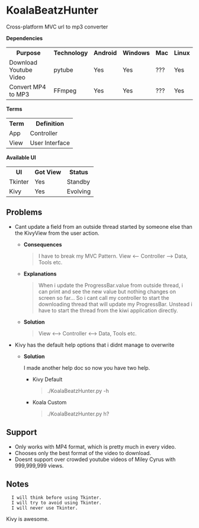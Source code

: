 KoalaBeatzHunter
================
Cross-platform MVC url to mp3 converter

<b>Dependencies</b>
<table>
  <tr>
    <th>Purpose</th><th>Technology</th><th>Android</th><th>Windows</th><th>Mac</th><th>Linux</th>
  </tr>
  <tr>
    <td>Download Youtube Video</td><td>pytube</td><td>Yes</td><td>Yes</td><td>???</td><td>Yes</td>
  </tr>
  <tr>
    <td>Convert MP4 to MP3</td><td>FFmpeg</td><td>Yes</td><td>Yes</td><td>???</td><td>Yes</td>
  </tr>
</table>

<b>Terms</b>
<table>
  <tr>
    <th>Term</th><th>Definition</th>
  </tr>
  <tr>
    <td>App</td><td>Controller</td>
  </tr>
  <tr>
    <td>View</td><td>User Interface</td>
  </tr>
</table>

<b>Available UI</b>
<table>
  <tr>
    <th>UI</th><th>Got View</th><th>Status</th>
  </tr>
  <tr>
    <td>Tkinter</td><td>Yes</td><td>Standby</td>
  </tr>
  <tr>
    <td>Kivy</td><td>Yes</td><td>Evolving</td>
  </tr>
</table>

Problems
--------
* Cant update a field from an outside thread started by someone else than the KivyView from the user action.
	* <b>Consequences</b>

		> I have to break my MVC Pattern. View <-- Controller --> Data, Tools etc.

	* <b>Explanations</b>

		> When i update the ProgressBar.value from outside thread, i can print and see the new value
		> but nothing changes on screen so far... So i cant call my controller to start the downloading
		> thread that will update my ProgressBar. Unstead i have to start the thread from the kiwi application directly.

	* <b>Solution</b>

		> View <--> Controller <--> Data, Tools etc.
		
* Kivy has the default help options that i didnt manage to overwrite
	* <b>Solution</b>

    	I made another help doc so now you have two help.
    	* Kivy Default
    	
    		> ./KoalaBeatzHunter.py -h
    		
    	* Koala Custom
    	
    		> ./KoalaBeatzHunter.py h?

Support
-------
* Only works with MP4 format, which is pretty much in every video.
* Chooses only the best format of the video to download.
* Doesnt support over crowded youtube videos of Miley Cyrus with 999,999,999 views.

Notes
-----
      I will think before using Tkinter.
      I will try to avoid using Tkinter.
      I will never use Tkinter.
Kivy is awesome.

